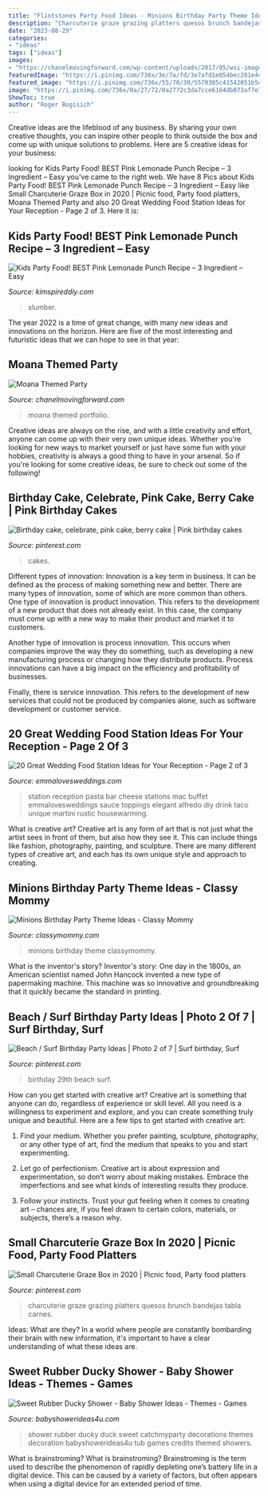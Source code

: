 ```yaml
---
title: "Flintstones Party Food Ideas - Minions Birthday Party Theme Ideas"
description: "Charcuterie graze grazing platters quesos brunch bandejas tabla carnes"
date: "2023-08-29"
categories:
- "ideas"
tags: ["ideas"]
images:
- "https://chanelmovingforward.com/wp-content/uploads/2017/05/wsi-imageoptim-moana-punch.jpg"
featuredImage: "https://i.pinimg.com/736x/3e/7a/fd/3e7afd1e054bec201e4c11735c4324e5.jpg"
featured_image: "https://i.pinimg.com/736x/55/70/30/5570305c41542051b54fbe96e0b8c510.jpg"
image: "https://i.pinimg.com/736x/0a/27/72/0a2772c3da7cce6164db073af7e71d4c.jpg"
ShowToc: true
author: "Roger Bogisich"
---
```



Creative ideas are the lifeblood of any business. By sharing your own creative thoughts, you can inspire other people to think outside the box and come up with unique solutions to problems. Here are 5 creative ideas for your business: 

	

		
looking for Kids Party Food! BEST Pink Lemonade Punch Recipe – 3 Ingredient – Easy you've came to the right web. We have 8 Pics about Kids Party Food! BEST Pink Lemonade Punch Recipe – 3 Ingredient – Easy like Small Charcuterie Graze Box in 2020 | Picnic food, Party food platters, Moana Themed Party and also 20 Great Wedding Food Station Ideas for Your Reception - Page 2 of 3. Here it is:
		
    
## Kids Party Food! BEST Pink Lemonade Punch Recipe – 3 Ingredient – Easy

<img loading=lazy src="https://kimspireddiy.com/wp-content/uploads/2020/01/party-food-pink-lemonade-punch-1-1.jpg" onerror="this.onerror=null;this.src='https://tse3.mm.bing.net/th?id=OIP.5WpgIICrJtfXgV1NroagUwHaLH&amp;pid=15.1';" alt="Kids Party Food! BEST Pink Lemonade Punch Recipe – 3 Ingredient – Easy">

_Source: kimspireddiy.com_

>slumber. 

	

The year 2022 is a time of great change, with many new ideas and innovations on the horizon. Here are five of the most interesting and futuristic ideas that we can hope to see in that year:

    
## Moana Themed Party

<img loading=lazy src="https://chanelmovingforward.com/wp-content/uploads/2017/05/wsi-imageoptim-moana-punch.jpg" onerror="this.onerror=null;this.src='https://tse3.mm.bing.net/th?id=OIP.c5P2UzIsIUlQCOIQ45LwxQHaLL&amp;pid=15.1';" alt="Moana Themed Party">

_Source: chanelmovingforward.com_

>moana themed portfolio. 

	

Creative ideas are always on the rise, and with a little creativity and effort, anyone can come up with their very own unique ideas. Whether you're looking for new ways to market yourself or just have some fun with your hobbies, creativity is always a good thing to have in your arsenal. So if you're looking for some creative ideas, be sure to check out some of the following!

    
## Birthday Cake, Celebrate, Pink Cake, Berry Cake | Pink Birthday Cakes

<img loading=lazy src="https://i.pinimg.com/736x/0a/27/72/0a2772c3da7cce6164db073af7e71d4c.jpg" onerror="this.onerror=null;this.src='https://tse4.mm.bing.net/th?id=OIP.KgmiX_8dp30TezL_-pqHHgHaLH&amp;pid=15.1';" alt="Birthday cake, celebrate, pink cake, berry cake | Pink birthday cakes">

_Source: pinterest.com_

>cakes. 

	

Different types of innovation:
Innovation is a key term in business. It can be defined as the process of making something new and better. There are many types of innovation, some of which are more common than others. 
One type of innovation is product innovation. This refers to the development of a new product that does not already exist. In this case, the company must come up with a new way to make their product and market it to customers. 

Another type of innovation is process innovation. This occurs when companies improve the way they do something, such as developing a new manufacturing process or changing how they distribute products. Process innovations can have a big impact on the efficiency and profitability of businesses. 

Finally, there is service innovation. This refers to the development of new services that could not be produced by companies alone, such as software development or customer service.

    
## 20 Great Wedding Food Station Ideas For Your Reception - Page 2 Of 3

<img loading=lazy src="http://emmalovesweddings.com/wp-content/uploads/2017/08/pasta-and-cheese-wedding-food-station-ideas.jpg" onerror="this.onerror=null;this.src='https://tse3.mm.bing.net/th?id=OIP.84_DDyi7dx7htv0HeD9LqgHaLH&amp;pid=15.1';" alt="20 Great Wedding Food Station Ideas for Your Reception - Page 2 of 3">

_Source: emmalovesweddings.com_

>station reception pasta bar cheese stations mac buffet emmalovesweddings sauce toppings elegant alfredo diy drink taco unique martini rustic housewarming. 

	

What is creative art?
Creative art is any form of art that is not just what the artist sees in front of them, but also how they see it. This can include things like fashion, photography, painting, and sculpture. There are many different types of creative art, and each has its own unique style and approach to creating.

    
## Minions Birthday Party Theme Ideas - Classy Mommy

<img loading=lazy src="https://classymommy.com/wp-content/uploads/2015/08/IMG_0338.jpg" onerror="this.onerror=null;this.src='https://tse3.mm.bing.net/th?id=OIP.h1rVCe32MWrHIlG6QhjfZgHaFj&amp;pid=15.1';" alt="Minions Birthday Party Theme Ideas - Classy Mommy">

_Source: classymommy.com_

>minions birthday theme classymommy. 

	

What is the inventor's story?
Inventor's story: One day in the 1800s, an American scientist named John Hancock invented a new type of papermaking machine. This machine was so innovative and groundbreaking that it quickly became the standard in printing.

    
## Beach / Surf Birthday Party Ideas | Photo 2 Of 7 | Surf Birthday, Surf

<img loading=lazy src="https://i.pinimg.com/736x/3e/7a/fd/3e7afd1e054bec201e4c11735c4324e5.jpg" onerror="this.onerror=null;this.src='https://tse1.mm.bing.net/th?id=OIP.AMKHJNFnkoqTgh2OVHKA_wHaJ3&amp;pid=15.1';" alt="Beach / Surf Birthday Party Ideas | Photo 2 of 7 | Surf birthday, Surf">

_Source: pinterest.com_

>birthday 29th beach surf. 

	

How can you get started with creative art?
Creative art is something that anyone can do, regardless of experience or skill level. All you need is a willingness to experiment and explore, and you can create something truly unique and beautiful. Here are a few tips to get started with creative art:
1. Find your medium. Whether you prefer painting, sculpture, photography, or any other type of art, find the medium that speaks to you and start experimenting.

2. Let go of perfectionism. Creative art is about expression and experimentation, so don’t worry about making mistakes. Embrace the imperfections and see what kinds of interesting results they produce.

3. Follow your instincts. Trust your gut feeling when it comes to creating art – chances are, if you feel drawn to certain colors, materials, or subjects, there’s a reason why.

    
## Small Charcuterie Graze Box In 2020 | Picnic Food, Party Food Platters

<img loading=lazy src="https://i.pinimg.com/736x/55/70/30/5570305c41542051b54fbe96e0b8c510.jpg" onerror="this.onerror=null;this.src='https://tse4.mm.bing.net/th?id=OIP.J_x0jyHMT6BJV-9Y5ZyN3AHaJ3&amp;pid=15.1';" alt="Small Charcuterie Graze Box in 2020 | Picnic food, Party food platters">

_Source: pinterest.com_

>charcuterie graze grazing platters quesos brunch bandejas tabla carnes. 

	

Ideas: What are they?
In a world where people are constantly bombarding their brain with new information, it's important to have a clear understanding of what these ideas are.

    
## Sweet Rubber Ducky Shower - Baby Shower Ideas - Themes - Games

<img loading=lazy src="https://babyshowerideas4u.com/wp-content/uploads/2016/07/Sweet-Rubber-Ducky-Shower-Tub.jpg" onerror="this.onerror=null;this.src='https://tse4.mm.bing.net/th?id=OIP.pm4nMBrk3ct2QcW6W0OtoAHaLG&amp;pid=15.1';" alt="Sweet Rubber Ducky Shower - Baby Shower Ideas - Themes - Games">

_Source: babyshowerideas4u.com_

>shower rubber ducky duck sweet catchmyparty decorations themes decoration babyshowerideas4u tub games credits themed showers. 

	

What is brainstroming?
What is brainstroming? Brainstroming is the term used to describe the phenomenon of rapidly depleting one’s battery life in a digital device. This can be caused by a variety of factors, but often appears when using a digital device for an extended period of time.

